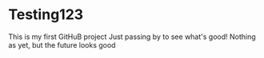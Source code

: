 # Testing123
This is my first GitHuB project
Just passing by to see what's good!
Nothing as yet, but the future looks good
